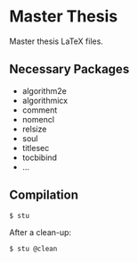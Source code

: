 # Master Thesis
Master thesis LaTeX files.

## Necessary Packages
* algorithm2e
* algorithmicx
* comment
* nomencl
* relsize
* soul
* titlesec
* tocbibind
* ...

## Compilation
    $ stu
After a clean-up:

    $ stu @clean

